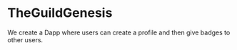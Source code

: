 # TheGuildGenesis
We create a Dapp where users can create a profile and then give badges to other users. 
